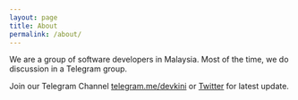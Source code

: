 ```yaml
---
layout: page
title: About
permalink: /about/
---
```


We are a group of software developers in Malaysia. Most of the time, we do discussion in a Telegram group.

Join our Telegram Channel [telegram.me/devkini](https://telegram.me/devkini) or [Twitter](https://twitter.com/devkini) for latest update.
